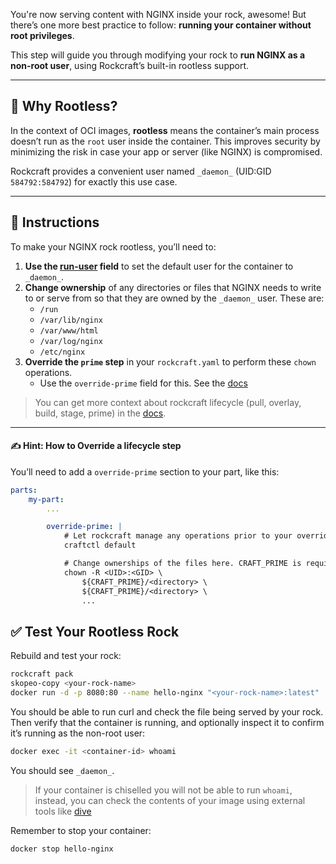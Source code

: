 You're now serving content with NGINX inside your rock, awesome! But there’s one more best practice to follow: **running your container without root privileges**.

This step will guide you through modifying your rock to **run NGINX as a non-root user**, using Rockcraft’s built-in rootless support.

---

## 🧐 Why Rootless?

In the context of OCI images, **rootless** means the container’s main process doesn’t run as the `root` user inside the container. This improves security by minimizing the risk in case your app or server (like NGINX) is compromised.

Rockcraft provides a convenient user named `_daemon_` (UID:GID `584792:584792`) for exactly this use case.

---

## 📝 Instructions

To make your NGINX rock rootless, you’ll need to:

1. **Use the [run-user](https://documentation.ubuntu.com/rockcraft/en/latest/reference/rockcraft.yaml/#run-user) field** to set the default user for the container to `_daemon_`.
2. **Change ownership** of any directories or files that NGINX needs to write to or serve from so that they are owned by the `_daemon_` user. These are:
    * `/run`
    * `/var/lib/nginx` 
    * `/var/www/html`
    * `/var/log/nginx`
    * `/etc/nginx`
3. **Override the `prime` step** in your `rockcraft.yaml` to perform these `chown` operations. 
    * Use the `override-prime` field for this. See the [docs](https://documentation.ubuntu.com/rockcraft/en/latest/common/craft-parts/reference/part_properties/#override-prime)

> You can get more context about rockcraft lifecycle (pull, overlay, build, stage, prime) in the [docs](https://documentation.ubuntu.com/rockcraft/en/latest/explanation/lifecycle/).

---

#### ✍️ Hint: How to Override a lifecycle step

You’ll need to add a `override-prime` section to your part, like this:

```yaml
parts:
    my-part:
        ...

        override-prime: |
            # Let rockcraft manage any operations prior to your override commands
            craftctl default

            # Change ownerships of the files here. CRAFT_PRIME is required to tell rockcraft where the files are.
            chown -R <UID>:<GID> \
                ${CRAFT_PRIME}/<directory> \
                ${CRAFT_PRIME}/<directory> \
                ...
```

## ✅ Test Your Rootless Rock

Rebuild and test your rock:

```bash
rockcraft pack
skopeo-copy <your-rock-name>
docker run -d -p 8080:80 --name hello-nginx "<your-rock-name>:latest"
```

You should be able to run curl and check the file being served by your rock. Then verify that the container is running, and optionally inspect it to confirm it’s running as the non-root user:

```bash
docker exec -it <container-id> whoami
```

You should see `_daemon_`.

> If your container is chiselled you will not be able to run `whoami`, instead, you can check the contents of your image using external tools like [dive](https://github.com/wagoodman/dive)

Remember to stop your container:

```bash
docker stop hello-nginx
```